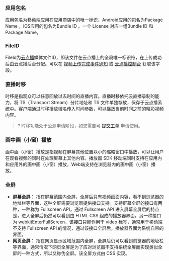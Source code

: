 ### 应用包名
应用包名为移动端应用在应用商店中的唯一标识，Android应用的包名为Package Name ，iOS应用的包名为Bundle ID 。一个 License 对应一组Bundle ID 和 Package Name。

### FileID
FileId为[云点播](https://cloud.tencent.com/document/product/266)媒体文件ID，即该文件在云点播上的全局唯一标识符，在上传成功后由云点播后台分配。可以在 [视频上传完成事件通知](https://cloud.tencent.com/document/product/266/7830) 或 [云点播控制台](https://console.cloud.tencent.com/vod/media) 获取该字段。


### 直播时移
时移是指观众可以任意回放过去时间的直播内容。直播时移依托云直播录制的能力，将 TS（Transport Stream）分片地址和 TS 文件单独存放，保存于云点播系统中。客户端通过时移播放域名传入时间参数，可以播放当前时间之前的精彩视频内容。

>? 时移功能处于公测申请阶段，如您需要可 [提交工单](https://console.cloud.tencent.com/workorder) 申请使用。

### 画中画（小窗）播放
画中画（小窗）播放是指视频在屏幕其他位置以小的缩略窗口中播放，可以让用户在观看视频的同时在处理屏幕上其他内容。播放器 SDK 移动端同时支持在应用内和应用外的画中画（小窗）播放，Web端支持在浏览器内的画中画（小窗）播放。

### 全屏
- **屏幕全屏**：
指在屏幕范围内全屏，全屏后只有视频画面内容，看不到浏览器的地址栏等界面，这种全屏需要浏览器提供接口支持。支持屏幕全屏的接口有两种，一种称为 Fullscreen API，通过 Fullscreen API 进入屏幕全屏后的特点是，进入全屏后仍然可以看到由 HTML CSS 组成的播放器界面。另一种接口为 webkitEnterFullScreen，该接口只能作用于 video 标签，通常用于移动端不支持 Fullscreen API 的情况，通过该接口全屏后，播放器界面为系统自带的界面。
- **网页全屏**：
指在网页显示区域范围内全屏，全屏后仍可以看到浏览器的地址栏等界面，通常情况下网页全屏是为了应对浏览器不支持系统全屏而实现类似全屏的一种方式，所以又称伪全屏。该全屏方式由 CSS 实现。
